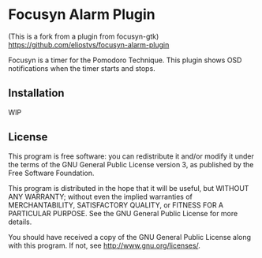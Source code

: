 Focusyn Alarm Plugin
====================
(This is a fork from a plugin from focusyn-gtk)
https://github.com/eliostvs/focusyn-alarm-plugin

Focusyn is a timer for the Pomodoro Technique.
This plugin shows OSD notifications when the timer starts and stops.

Installation
------------

WIP

License
-------

This program is free software: you can redistribute it and/or modify it
under the terms of the GNU General Public License version 3, as published
by the Free Software Foundation.

This program is distributed in the hope that it will be useful, but
WITHOUT ANY WARRANTY; without even the implied warranties of
MERCHANTABILITY, SATISFACTORY QUALITY, or FITNESS FOR A PARTICULAR
PURPOSE.  See the GNU General Public License for more details.

You should have received a copy of the GNU General Public License along
with this program.  If not, see <http://www.gnu.org/licenses/>.
